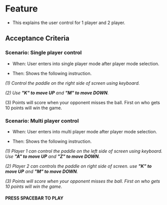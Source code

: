 # Feature

- This explains the user control for 1 player and 2 player.

## Acceptance Criteria

### Scenario: Single player control

- When: User enters into single player mode after player mode selection.

- Then: Shows the following instruction.

_(1) Control the paddle on the right side of screen using keyboard._

_(2) Use **"K" to move UP** and **"M" to move DOWN**._

(3) Points will score when your opponent misses the ball.
First on who gets 10 points will win the game.

### Scenario: Multi player control

- When: User enters into multi player mode after player mode selection.

- Then: Shows the following instruction.

_(1) Player 1 can control the paddle on the left side of screen using keyboard.
Use **"A" to move UP** and **"Z" to move DOWN**._

_(2) Player 2 can controls the paddle on right side of screen.
use **"K" to move UP** and **"M" to move DOWN**._

_(3) Points will score when your opponent misses the ball.
First on who gets 10 points will win the game._

#### PRESS SPACEBAR TO PLAY
